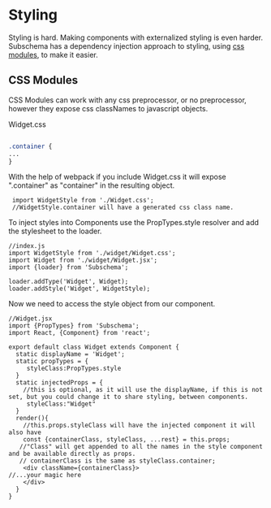 Styling
===
Styling is hard.  Making components with externalized styling is even harder.   Subschema has a dependency injection approach to styling, using [css modules](https://github.com/css-modules/css-modules), to make it easier.

## CSS Modules
CSS Modules can work with any css preprocessor, or no preprocessor, however they expose css classNames to javascript objects.

Widget.css
```css

.container {
...
}

```

With the help of webpack if you include Widget.css it will expose ".container" as "container" in the resulting object.

```es6
 import WidgetStyle from './Widget.css';
 //WidgetStyle.container will have a generated css class name.

```

To inject styles into Components use the PropTypes.style resolver and add the stylesheet to the loader.

```es6
//index.js
import WidgetStyle from './widget/Widget.css';
import Widget from './widget/Widget.jsx';
import {loader} from 'Subschema';

loader.addType('Widget', Widget);
loader.addStyle('Widget', WidgetStyle);

```
Now we need to access the style object from our component.

```es6
//Widget.jsx
import {PropTypes} from 'Subschema';
import React, {Component} from 'react';

export default class Widget extends Component {
  static displayName = 'Widget';
  static propTypes = {
     styleClass:PropTypes.style
  }
  static injectedProps = {
    //this is optional, as it will use the displayName, if this is not set, but you could change it to share styling, between components.
     styleClass:"Widget"
  }
  render(){
    //this.props.styleClass will have the injected component it will also have 
    const {containerClass, styleClass, ...rest} = this.props;
   //"Class" will get appended to all the names in the style component and be available directly as props.
   // containerClass is the same as styleClass.container;
    <div className={containerClass}>
//...your magic here
    </div>
  }
}

```



